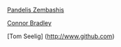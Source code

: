 [Pandelis Zembashis](http://twitter.com/pandelisz)

[Connor Bradley](http://www.google.com)

[Tom Seelig] (http://www.github.com)
